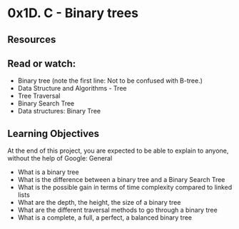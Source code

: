 # 0x1D. C - Binary trees

## Resources

## Read or watch:

  - Binary tree (note the first line: Not to be confused with B-tree.)
  - Data Structure and Algorithms - Tree
  - Tree Traversal
  - Binary Search Tree
  - Data structures: Binary Tree

## Learning Objectives

At the end of this project, you are expected to be able to explain to anyone, without the help of Google:
General

  - What is a binary tree
  - What is the difference between a binary tree and a Binary Search Tree
  - What is the possible gain in terms of time complexity compared to linked lists
  - What are the depth, the height, the size of a binary tree
  - What are the different traversal methods to go through a binary tree
  - What is a complete, a full, a perfect, a balanced binary tree
